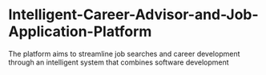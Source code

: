 # Intelligent-Career-Advisor-and-Job-Application-Platform
The platform aims to streamline job searches and career development through an intelligent  system that combines software development
